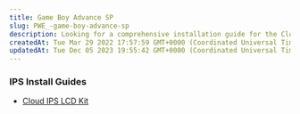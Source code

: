```yaml
---
title: Game Boy Advance SP
slug: PWE_-game-boy-advance-sp
description: Looking for a comprehensive installation guide for the Cloud IPS LCD Kit? This document provides step-by-step instructions and tips to successfully install the kit, ensuring a seamless setup process. Follow along and get your Cloud IPS LCD Kit up and runn
createdAt: Tue Mar 29 2022 17:57:59 GMT+0000 (Coordinated Universal Time)
updatedAt: Tue Dec 05 2023 19:55:42 GMT+0000 (Coordinated Universal Time)
---
```


### IPS Install Guides

*   [Cloud IPS LCD Kit](https://wiki.handheldlegend.com/sp-cloud-ips-lcd-kit-or-install-guide)

